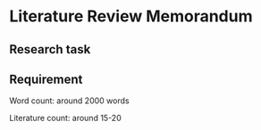 # Literature Review Memorandum

## Research task

## Requirement

Word count: around 2000 words

Literature count: around 15-20
